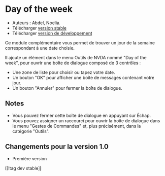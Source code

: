 # Day of the week #

*	 Auteurs : Abdel, Noelia.
*	 Télécharger [version stable][1]
*	 Télécharger [version de développement][2]

Ce module complémentaire vous permet de trouver un jour de la semaine
correspondant à une date choisie.

Il ajoute un élément dans le menu Outils de NVDA nommé "Day of the week",
pour ouvrir une boîte de dialogue composé de 3 contrôles :

*	 Une zone de liste pour choisir ou tapez votre date.
*	 Un bouton "OK" pour afficher une boîte de messages contenant votre jour.
*	 Un bouton "Annuler" pour fermer la boîte de dialogue.

## Notes ##
*	 Vous pouvez fermer cette boîte de dialogue en appuyant sur Échap.
*	 Vous pouvez assigner un raccourci pour ouvrir la boîte de dialogue dans
   le menu "Gestes de Commandes" et, plus précisément, dans la catégorie
   "Outils".

## Changements pour la version 1.0 ##
*	 Première version

[[!tag dev stable]]

[1]: http://addons.nvda-project.org/files/get.php?file=dw

[2]: http://addons.nvda-project.org/files/get.php?file=dw-dev
